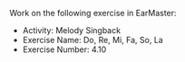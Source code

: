 Work on the following exercise in EarMaster:
- Activity: Melody Singback
- Exercise Name: Do, Re, Mi, Fa, So, La
- Exercise Number: 4.10
